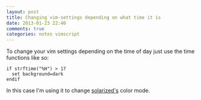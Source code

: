 ```yaml
---
layout: post
title: Changing vim-settings depending on what time it is
date: 2013-01-23 22:40
comments: true
categories: notes vimscript
---
```


To change your vim settings depending on the time of day just use the time functions like so:

    if strftime("%H") > 17
      set background=dark
    endif

In this case I'm using it to change [solarized's](http://ethanschoonover.com/solarized "Solarized Colortheme") color mode.
